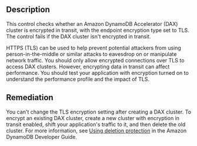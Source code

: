 ## Description

This control checks whether an Amazon DynamoDB Accelerator (DAX) cluster is encrypted in transit, with the endpoint encryption type set to TLS. The control fails if the DAX cluster isn't encrypted in transit.

HTTPS (TLS) can be used to help prevent potential attackers from using person-in-the-middle or similar attacks to eavesdrop on or manipulate network traffic. You should only allow encrypted connections over TLS to access DAX clusters. However, encrypting data in transit can affect performance. You should test your application with encryption turned on to understand the performance profile and the impact of TLS.

## Remediation

You can't change the TLS encryption setting after creating a DAX cluster. To encrypt an existing DAX cluster, create a new cluster with encryption in transit enabled, shift your application's traffic to it, and then delete the old cluster. For more information, see [Using deletion protection](https://docs.aws.amazon.com/amazondynamodb/latest/developerguide/WorkingWithTables.Basics.html#WorkingWithTables.Basics.DeletionProtection) in the Amazon DynamoDB Developer Guide.